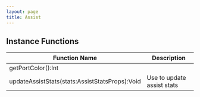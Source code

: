 ```yaml
---
layout: page
title: Assist
---
```


## Instance Functions

| Function Name | Description |
| --------------- | ------------- |
| getPortColor():Int |  |
| updateAssistStats(stats:AssistStatsProps):Void | Use to update assist stats<br> |



